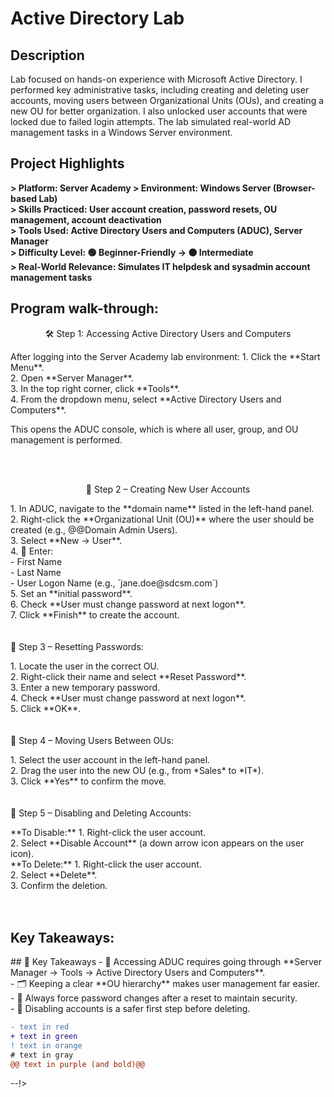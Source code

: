 <h1>Active Directory Lab</h1>

<h2>Description</h2>
Lab focused on hands-on experience with Microsoft Active Directory. I performed key administrative tasks, including creating and deleting user accounts, moving users between Organizational Units (OUs), and creating a new OU for better organization. I also unlocked user accounts that were locked due to failed login attempts. The lab simulated real-world AD management tasks in a Windows Server environment.
<br />

<h2>Project Highlights</h2>

<b> 
> Platform: Server Academy  
> Environment: Windows Server (Browser-based Lab)  <br>
> Skills Practiced: User account creation, password resets, OU management, account deactivation <br> 
> Tools Used: Active Directory Users and Computers (ADUC), Server Manager  <br>
> Difficulty Level: 🟢 Beginner-Friendly → 🟠 Intermediate  <br>
> Real-World Relevance: Simulates IT helpdesk and sysadmin account management tasks <br>
</b>

<h2>Program walk-through:</h2>

<p align="center">
🛠 Step 1: Accessing Active Directory Users and Computers <br/>
<p align="left">
After logging into the Server Academy lab environment:
 1. Click the **Start Menu**.<br>
2. Open **Server Manager**.<br>
3. In the top right corner, click **Tools**.<br>
4. From the dropdown menu, select **Active Directory Users and Computers**.<br>

This opens the ADUC console, which is where all user, group, and OU management is performed.  

<br />
<br />
<p align="center">
👤 Step 2 – Creating New User Accounts  <br/>
<p align="left">
1.  In ADUC, navigate to the **domain name** listed in the left-hand panel. <br>
2. Right-click the **Organizational Unit (OU)** where the user should be created (e.g., @@Domain Admin Users). <br> 
3. Select **New → User**.  <br>
4. 📝 Enter:  <br>
   - First Name  <br>
   - Last Name  <br>
   - User Logon Name (e.g., `jane.doe@sdcsm.com`)  <br>
5. Set an **initial password**.  <br>
6. Check **User must change password at next logon**. <br> 
7. Click **Finish** to create the account.  <br>

<br />
<br />
🔄 Step 3 – Resetting Passwords: <br/>
<p align="left">
1. Locate the user in the correct OU. <br>
2. Right-click their name and select **Reset Password**. <br> 
3. Enter a new temporary password.  <br>
4. Check **User must change password at next logon**. <br>
5. Click **OK**. <br>
 
<br />
<br />
🔀 Step 4 – Moving Users Between OUs:  <br/>
<p align="left">
1. Select the user account in the left-hand panel. <br>
2. Drag the user into the new OU (e.g., from *Sales* to *IT*).  <br>
3. Click **Yes** to confirm the move. <br>


<br />
<br />
🚫 Step 5 – Disabling and Deleting Accounts:  <br/>
<p align="left">
 **To Disable:**  
1. Right-click the user account. <br>
2. Select **Disable Account** (a down arrow icon appears on the user icon). <br>
**To Delete:**  
1. Right-click the user account. <br>
2. Select **Delete**. <br>
3. Confirm the deletion. <br>

<br />
<br />
<h2>Key Takeaways:</h2>
## 📌 Key Takeaways
- 📂 Accessing ADUC requires going through **Server Manager → Tools → Active Directory Users and Computers**. <br> 
- 🗂 Keeping a clear **OU hierarchy** makes user management far easier. <br>
- 🔐 Always force password changes after a reset to maintain security. <br>
- 🚫 Disabling accounts is a safer first step before deleting. <br>


 ```diff
- text in red
+ text in green
! text in orange
# text in gray
@@ text in purple (and bold)@@
```
--!>
